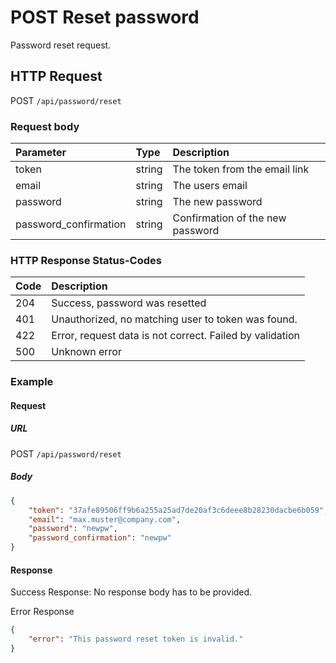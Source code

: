 # POST Reset password

Password reset request.

## HTTP Request

POST `/api/password/reset`

### Request body

| Parameter |  Type  | Description |
|:----------|:-------|:------------|
|token      |string  |The token from the email link|
|email      |string  |The users email|
|password      |string  |The new password|
|password_confirmation      |string  |Confirmation of the new password|

### HTTP Response Status-Codes

| Code   | Description |
|:-------|:------------|
|204     |Success, password was resetted |
|401     |Unauthorized, no matching user to token was found.   |
|422     |Error, request data is not correct. Failed by validation|
|500     |Unknown error|

### Example

#### Request

##### URL
POST `/api/password/reset`

##### Body
```json
{
    "token": "37afe89506ff9b6a255a25ad7de20af3c6deee8b28230dacbe6b059",
    "email": "max.muster@company.com",
    "password": "newpw",
    "password_confirmation": "newpw"
}
```

#### Response

Success Response:
No response body has to be provided.


Error Response

```json
{
    "error": "This password reset token is invalid."
}
```
